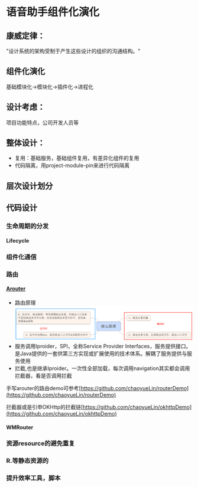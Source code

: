 # 语音助手组件化演化
## 康威定律：
"设计系统的架构受制于产生这些设计的组织的沟通结构。"
## 组件化演化
基础模块化->模块化->插件化->进程化
## 设计考虑：
项目功能特点，公司开发人员等
## 整体设计：
* 复用：基础服务，基础组件复用，有差异化组件的复用
* 代码隔离，用project-module-pin来进行代码隔离

## 层次设计划分
## 代码设计
### 生命周期的分发
#### Lifecycle
### 组件化通信
### 路由
#### [Arouter](https://github.com/alibaba/ARouter)
* 路由原理![](./img/arouter.png)
* 服务调用Iproider，SPI，全称Service Provider Interfaces，服务提供接口。是Java提供的一套供第三方实现或扩展使用的技术体系。解耦了服务提供与服务使用
* 拦截,也是继承Iproider。一次性全部加载，每次调用navigation其实都会调用拦截器，看是否调用拦截

手写arouter的路由demo可参考[https://github.com/chaoyueLin/routerDemo](https://github.com/chaoyueLin/routerDemo)

拦截器或是引申OKHttp的拦截链[https://github.com/chaoyueLin/okhttpDemo](https://github.com/chaoyueLin/okhttpDemo)

#### WMRouter
### 资源resource的避免重复
### R.等静态资源的
### 提升效率工具，脚本